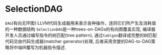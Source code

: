 # SelectionDAG
`DAG`(有向无环图):LLVM代码生成器用来表示各种操作，连同它们所产生及消耗值的一种数据结构
`SelectionDAG`是一种trees-on-DAGs的有向图覆盖实现, 编译器开发人员通过编写指令的树匹配(tree pattern), 通过`tablgen`翻译成完整的树匹配代码交由代码生成器(matcher generator)处理, 后者采用贪婪的DAG-to-DAG策略将中端IR覆写为机器指令描述.